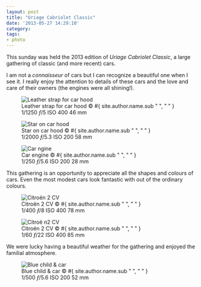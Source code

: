 ```yaml
---
layout: post
title: "Uriage Cabriolet Classic"
date: '2013-05-27 14:29:10'
category: 
tags:
- photo
---
```


This sunday was held the 2013 edition of _Uriage Cabriolet Classic_, a large gathering of classic (and more recent) cars.

I am not a _connaisseur_ of cars but I can recognize a beautiful one when I see it. I really enjoy the attention to details of these cars and the love and care of their owners (the engines were all shining!).

<div class="markdown-wrapper">
<figure><div class="img" data-picture data-alt="Leather strap for car hood">
<div data-src="#{ site.img_base_url }images/2013-05-26-uriage-1-480w.jpg"></div>
<div data-src="#{ site.img_base_url }images/2013-05-26-uriage-1-960w.jpg" data-media="(-webkit-min-device-pixel-ratio: 1.5),(-moz-min-device-pixel-ratio: 1.5),(-o-min-device-pixel-ratio: 3/2)"></div>
<div data-src="#{ site.img_base_url }images/2013-05-26-uriage-1-768w.jpg" data-media="(min-width: 480px)"></div>
<div data-src="#{ site.img_base_url }images/2013-05-26-uriage-1-1536w.jpg" data-media="(min-width: 480px) and (-webkit-min-device-pixel-ratio: 1.5),(min-width: 480px) and (-moz-min-device-pixel-ratio: 1.5),(min-width: 480px) and (-o-min-device-pixel-ratio: 3/2)"></div>
<div data-src="#{ site.img_base_url }images/2013-05-26-uriage-1-900w.jpg" data-media="(min-width: 768px)"></div>
<div data-src="#{ site.img_base_url }images/2013-05-26-uriage-1-1800w.jpg" data-media="(min-width: 768px) and (-webkit-min-device-pixel-ratio: 1.5),(min-width: 768px) and (-moz-min-device-pixel-ratio: 1.5),(min-width: 768px) and (-o-min-device-pixel-ratio: 3/2)"></div>
<!-- Fallback content for non-JS browsers. Same img src as the initial, unqualified source element. -->
<noscript>
<img src="#{ site.img_base_url }images/2013-05-26-uriage-1-900w.jpg" alt="Leather strap for car hood">
</noscript>
</div>
<figcaption>Leather strap for car hood
  <span class="copyright">&copy;&nbsp;#{ site.author.name.sub " ", "&nbsp;" }</span>
</figcaption>
<div class="metadata">
  <i class="icon-camera"></i>
  <span class="speed">1/1250</span>
  <span class="aperture"><i>&#402;</i>/5</span>
  <span class="iso">ISO&nbsp;400</span>
  <span class="focal-length">46&nbsp;mm</span>
</div>
</figure>
</div>

<div class="markdown-wrapper">
<figure><div class="img" data-picture data-alt="Star on car hood">
<div data-src="#{ site.img_base_url }images/2013-05-26-uriage-22-480w.jpg"></div>
<div data-src="#{ site.img_base_url }images/2013-05-26-uriage-22-960w.jpg" data-media="(-webkit-min-device-pixel-ratio: 1.5),(-moz-min-device-pixel-ratio: 1.5),(-o-min-device-pixel-ratio: 3/2)"></div>
<div data-src="#{ site.img_base_url }images/2013-05-26-uriage-22-768w.jpg" data-media="(min-width: 480px)"></div>
<div data-src="#{ site.img_base_url }images/2013-05-26-uriage-22-1536w.jpg" data-media="(min-width: 480px) and (-webkit-min-device-pixel-ratio: 1.5),(min-width: 480px) and (-moz-min-device-pixel-ratio: 1.5),(min-width: 480px) and (-o-min-device-pixel-ratio: 3/2)"></div>
<div data-src="#{ site.img_base_url }images/2013-05-26-uriage-22-900w.jpg" data-media="(min-width: 768px)"></div>
<div data-src="#{ site.img_base_url }images/2013-05-26-uriage-22-1800w.jpg" data-media="(min-width: 768px) and (-webkit-min-device-pixel-ratio: 1.5),(min-width: 768px) and (-moz-min-device-pixel-ratio: 1.5),(min-width: 768px) and (-o-min-device-pixel-ratio: 3/2)"></div>
<!-- Fallback content for non-JS browsers. Same img src as the initial, unqualified source element. -->
<noscript>
<img src="#{ site.img_base_url }images/2013-05-26-uriage-22-900w.jpg" alt="Star on car hood">
</noscript>
</div>
<figcaption>Star on car hood
  <span class="copyright">&copy;&nbsp;#{ site.author.name.sub " ", "&nbsp;" }</span>
</figcaption>
<div class="metadata">
  <i class="icon-camera"></i>
  <span class="speed">1/2000</span>
  <span class="aperture"><i>&#402;</i>/5.3</span>
  <span class="iso">ISO&nbsp;200</span>
  <span class="focal-length">58&nbsp;mm</span>
</div>
</figure>
</div>

<div class="markdown-wrapper">
<figure><div class="img" data-picture data-alt="Car engine">
<div data-src="#{ site.img_base_url }images/2013-05-26-uriage-39-480w.jpg"></div>
<div data-src="#{ site.img_base_url }images/2013-05-26-uriage-39-960w.jpg" data-media="(-webkit-min-device-pixel-ratio: 1.5),(-moz-min-device-pixel-ratio: 1.5),(-o-min-device-pixel-ratio: 3/2)"></div>
<div data-src="#{ site.img_base_url }images/2013-05-26-uriage-39-768w.jpg" data-media="(min-width: 480px)"></div>
<div data-src="#{ site.img_base_url }images/2013-05-26-uriage-39-1536w.jpg" data-media="(min-width: 480px) and (-webkit-min-device-pixel-ratio: 1.5),(min-width: 480px) and (-moz-min-device-pixel-ratio: 1.5),(min-width: 480px) and (-o-min-device-pixel-ratio: 3/2)"></div>
<div data-src="#{ site.img_base_url }images/2013-05-26-uriage-39-900w.jpg" data-media="(min-width: 768px)"></div>
<div data-src="#{ site.img_base_url }images/2013-05-26-uriage-39-1800w.jpg" data-media="(min-width: 768px) and (-webkit-min-device-pixel-ratio: 1.5),(min-width: 768px) and (-moz-min-device-pixel-ratio: 1.5),(min-width: 768px) and (-o-min-device-pixel-ratio: 3/2)"></div>
<!-- Fallback content for non-JS browsers. Same img src as the initial, unqualified source element. -->
<noscript>
<img src="#{ site.img_base_url }images/2013-05-26-uriage-39-900w.jpg" alt="Car ngine">
</noscript>
</div>
<figcaption>Car engine
  <span class="copyright">&copy;&nbsp;#{ site.author.name.sub " ", "&nbsp;" }</span>
</figcaption>
<div class="metadata">
  <i class="icon-camera"></i>
  <span class="speed">1/250</span>
  <span class="aperture"><i>&#402;</i>/5.6</span>
  <span class="iso">ISO&nbsp;200</span>
  <span class="focal-length">28&nbsp;mm</span>
</div>
</figure>
</div>
	
This gathering is an opportunity to appreciate all the shapes and colours of cars. Even the most modest cars look fantastic with out of the ordinary colours.

<div class="markdown-wrapper">
<figure class="portrait"><div class="img" data-picture data-alt="Citro&euml;n 2 CV">
<div data-src="#{ site.img_base_url }images/2013-05-26-uriage-12-480w.jpg"></div>
<div data-src="#{ site.img_base_url }images/2013-05-26-uriage-12-960w.jpg" data-media="(-webkit-min-device-pixel-ratio: 1.5),(-moz-min-device-pixel-ratio: 1.5),(-o-min-device-pixel-ratio: 3/2)"></div>
<div data-src="#{ site.img_base_url }images/2013-05-26-uriage-12-768w.jpg" data-media="(min-width: 480px)"></div>
<div data-src="#{ site.img_base_url }images/2013-05-26-uriage-12-1536w.jpg" data-media="(min-width: 480px) and (-webkit-min-device-pixel-ratio: 1.5),(min-width: 480px) and (-moz-min-device-pixel-ratio: 1.5),(min-width: 480px) and (-o-min-device-pixel-ratio: 3/2)"></div>
<div data-src="#{ site.img_base_url }images/2013-05-26-uriage-12-900w.jpg" data-media="(min-width: 768px)"></div>
<div data-src="#{ site.img_base_url }images/2013-05-26-uriage-12-1800w.jpg" data-media="(min-width: 768px) and (-webkit-min-device-pixel-ratio: 1.5),(min-width: 768px) and (-moz-min-device-pixel-ratio: 1.5),(min-width: 768px) and (-o-min-device-pixel-ratio: 3/2)"></div>
<!-- Fallback content for non-JS browsers. Same img src as the initial, unqualified source element. -->
<noscript>
<img src="#{ site.img_base_url }images/2013-05-26-uriage-12-900w.jpg" alt="Citro&euml;n 2 CV">
</noscript>
</div>
<figcaption>Citro&euml;n 2 CV
  <span class="copyright">&copy;&nbsp;#{ site.author.name.sub " ", "&nbsp;" }</span>
</figcaption>
<div class="metadata">
  <i class="icon-camera"></i>
  <span class="speed">1/400</span>
  <span class="aperture"><i>&#402;</i>/8</span>
  <span class="iso">ISO&nbsp;400</span>
  <span class="focal-length">78&nbsp;mm</span>
</div>
</figure>
</div>

<div class="markdown-wrapper">
<figure class="portrait"><div class="img" data-picture data-alt="Citro&euml; n2 CV">
<div data-src="#{ site.img_base_url }images/2013-05-26-uriage-7-480w.jpg"></div>
<div data-src="#{ site.img_base_url }images/2013-05-26-uriage-7-960w.jpg" data-media="(-webkit-min-device-pixel-ratio: 1.5),(-moz-min-device-pixel-ratio: 1.5),(-o-min-device-pixel-ratio: 3/2)"></div>
<div data-src="#{ site.img_base_url }images/2013-05-26-uriage-7-768w.jpg" data-media="(min-width: 480px)"></div>
<div data-src="#{ site.img_base_url }images/2013-05-26-uriage-7-1536w.jpg" data-media="(min-width: 480px) and (-webkit-min-device-pixel-ratio: 1.5),(min-width: 480px) and (-moz-min-device-pixel-ratio: 1.5),(min-width: 480px) and (-o-min-device-pixel-ratio: 3/2)"></div>
<div data-src="#{ site.img_base_url }images/2013-05-26-uriage-7-900w.jpg" data-media="(min-width: 768px)"></div>
<div data-src="#{ site.img_base_url }images/2013-05-26-uriage-7-1800w.jpg" data-media="(min-width: 768px) and (-webkit-min-device-pixel-ratio: 1.5),(min-width: 768px) and (-moz-min-device-pixel-ratio: 1.5),(min-width: 768px) and (-o-min-device-pixel-ratio: 3/2)"></div>
<!-- Fallback content for non-JS browsers. Same img src as the initial, unqualified source element. -->
<noscript>
<img src="#{ site.img_base_url }images/2013-05-26-uriage-7-900w.jpg" alt="Citro&euml; n2 CV">
</noscript>
</div>
<figcaption>Citro&euml;n 2 CV
  <span class="copyright">&copy;&nbsp;#{ site.author.name.sub " ", "&nbsp;" }</span>
</figcaption>
<div class="metadata">
  <i class="icon-camera"></i>
  <span class="speed">1/60</span>
  <span class="aperture"><i>&#402;</i>/22</span>
  <span class="iso">ISO&nbsp;400</span>
  <span class="focal-length">85&nbsp;mm</span>
</div>
</figure>
</div>

We were lucky having a beautiful weather for the gathering and enjoyed the familial atmosphere.

<div class="markdown-wrapper">
<figure><div class="img" data-picture data-alt="Blue child &amp; car">
<div data-src="#{ site.img_base_url }images/2013-05-26-uriage-30-480w.jpg"></div>
<div data-src="#{ site.img_base_url }images/2013-05-26-uriage-30-960w.jpg" data-media="(-webkit-min-device-pixel-ratio: 1.5),(-moz-min-device-pixel-ratio: 1.5),(-o-min-device-pixel-ratio: 3/2)"></div>
<div data-src="#{ site.img_base_url }images/2013-05-26-uriage-30-768w.jpg" data-media="(min-width: 480px)"></div>
<div data-src="#{ site.img_base_url }images/2013-05-26-uriage-30-1536w.jpg" data-media="(min-width: 480px) and (-webkit-min-device-pixel-ratio: 1.5),(min-width: 480px) and (-moz-min-device-pixel-ratio: 1.5),(min-width: 480px) and (-o-min-device-pixel-ratio: 3/2)"></div>
<div data-src="#{ site.img_base_url }images/2013-05-26-uriage-30-900w.jpg" data-media="(min-width: 768px)"></div>
<div data-src="#{ site.img_base_url }images/2013-05-26-uriage-30-1800w.jpg" data-media="(min-width: 768px) and (-webkit-min-device-pixel-ratio: 1.5),(min-width: 768px) and (-moz-min-device-pixel-ratio: 1.5),(min-width: 768px) and (-o-min-device-pixel-ratio: 3/2)"></div>
<!-- Fallback content for non-JS browsers. Same img src as the initial, unqualified source element. -->
<noscript>
<img src="#{ site.img_base_url }images/2013-05-26-uriage-30-900w.jpg" alt="Blue child &amp; car">
</noscript>
</div>
<figcaption>Blue child &amp; car
  <span class="copyright">&copy;&nbsp;#{ site.author.name.sub " ", "&nbsp;" }</span>
</figcaption>
<div class="metadata">
  <i class="icon-camera"></i>
  <span class="speed">1/500</span>
  <span class="aperture"><i>&#402;</i>/5.6</span>
  <span class="iso">ISO&nbsp;200</span>
  <span class="focal-length">52&nbsp;mm</span>
</div>
</figure>
</div>